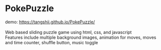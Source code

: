 # PokePuzzle
demo: https://tangshii.github.io/PokePuzzle/
<br/><br/>
Web based sliding puzzle game using html, css, and javascript
<br/>
Features include multiple background images, animation for moves, moves and time counter, shuffle button, music toggle

